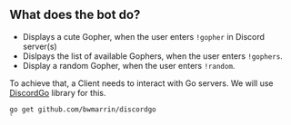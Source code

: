 ## What does the bot do?
  - Displays a cute Gopher, when the user enters `!gopher` in Discord server(s)
  - Dislpays the list of available Gophers, when the user enters `!gophers`.
  - Display a random Gopher, when the user enters `!random`.

To achieve that, a Client needs to interact with Go servers. 
We will use [DiscordGo](https://github.com/bwmarrin/discordgo) library for this.

```bash
go get github.com/bwmarrin/discordgo
`
